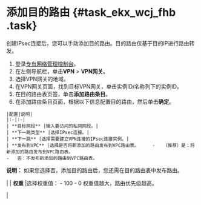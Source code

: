 # 添加目的路由 {#task_ekx_wcj_fhb .task}

创建IPsec连接后，您可以手动添加目的路由。目的路由仅基于目的IP进行路由转发。

1.   登录[专有网络管理控制台](https://vpcnext.console.aliyun.com/nat/)。 
2.   在左侧导航栏，单击**VPN** \> **VPN网关**。 
3.   选择VPN网关的地域。 
4.   在VPN网关页面，找到目标VPN网关，单击实例ID/名称列下的实例ID。 
5.   在目的路由表页签，单击**添加路由条目**。 
6.   在添加路由条目页面，根据以下信息配置目的路由，然后单击**确定**。 

    |配置|说明|
    |:-|:-|
    | **目标网段** |输入要访问的私网网段。|
    | **下一跳类型** |选择IPsec连接。|
    | **下一跳** |选择需要建立VPN连接的IPsec连接实例。|
    | **发布到VPC** |选择是否将新添加的路由发布到VPC路由表。     -   （推荐）是：将新添加的路由发布到VPC路由表。
    -   否：不发布新添加的路由到VPC路由表。
 **说明：** 如果您选择否，添加目的路由后，您还需在目的路由表中发布路由。

 |
    | **权重** |选择权重值：     -   100
    -   0
 权重值越大，路由优先级越高。

 |


